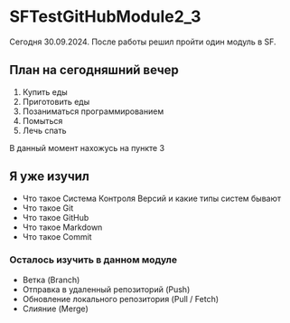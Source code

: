 # SFTestGitHubModule2_3
Сегодня 30.09.2024. После работы решил пройти один модуль в SF.

## План на сегодняшний вечер
1. Купить еды
2. Приготовить еды
3. Позаниматься программированием
4. Помыться
5. Лечь спать

В данный момент нахожусь на пункте 3

## Я уже изучил
* Что такое Система Контроля Версий и какие типы систем бывают
* Что такое Git
* Что такое GitHub
* Что такое Markdown
* Что такое Commit 

### Осталось изучить в данном модуле
* Ветка (Branch)
* Отправка в удаленный репозиторий (Push)
* Обновление локального репозитория (Pull / Fetch)
* Слияние (Merge)